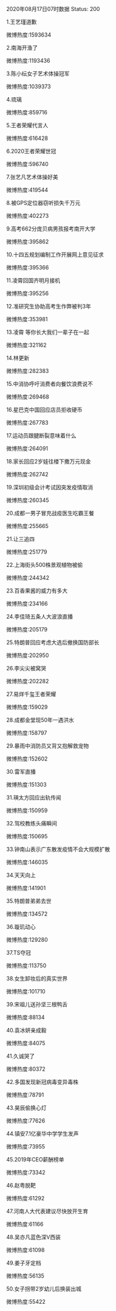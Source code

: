 2020年08月17日07时数据
Status: 200

1.王艺瑾道歉

微博热度:1593634

2.南海开渔了

微博热度:1193436

3.陈小纭女子艺术体操冠军

微博热度:1039373

4.琉璃

微博热度:859716

5.王者荣耀代言人

微博热度:616428

6.2020王者荣耀世冠

微博热度:596740

7.张艺凡艺术体操好美

微博热度:419544

8.被GPS定位器窃听损失千万元

微博热度:402273

9.高考662分庞贝病男孩报考南开大学

微博热度:395862

10.十四五规划编制工作开展网上意见征求

微博热度:395366

11.凌霄回国齐明月接机

微博热度:395256

12.准研究生协助高考生作弊被判3年

微博热度:353981

13.凌霄 等你长大我们一辈子在一起

微博热度:321162

14.林更新

微博热度:282383

15.中消协呼吁消费者向餐饮浪费说不

微博热度:269468

16.星巴克中国回应店员拒收硬币

微博热度:267783

17.运动员跟腱断裂意味着什么

微博热度:264091

18.家长回应2岁娃往楼下撒万元现金

微博热度:262742

19.深圳初级会计考试因突发疫情取消

微博热度:260345

20.成都一男子冒充战疫医生吃霸王餐

微博热度:255665

21.让三追四

微博热度:251779

22.上海街头500株景观植物被偷

微博热度:244342

23.百香果酱的威力有多大

微博热度:234166

24.李佳琦五条人大波浪直播

微博热度:205179

25.特朗普回应考虑大选后撤换国防部长

微博热度:202950

26.李尖尖被窝哭

微博热度:202282

27.易烊千玺王者荣耀

微博热度:159029

28.成都金堂现50年一遇洪水

微博热度:158797

29.暴雨中消防员又背又抱解救宠物

微博热度:152602

30.雷军直播

微博热度:151303

31.瑛太方回应出轨传闻

微博热度:150959

32.驾校教练头痛瞬间

微博热度:150695

33.钟南山表示广东散发疫情不会大规模扩散

微博热度:146035

34.天天向上

微博热度:141901

35.特朗普弟弟去世

微博热度:134572

36.璇玑动心

微博热度:129280

37.TS夺冠

微博热度:113750

38.女生卸妆后的真实世界

微博热度:101710

39.宋祖儿送孙坚三根鸭舌

微博热度:88134

40.袁冰妍亲成毅

微博热度:84075

41.久诚哭了

微博热度:80372

42.多国发现新冠病毒变异毒株

微博热度:78791

43.昊辰偷换心灯

微博热度:77626

44.镇安7.1亿豪华中学学生发声

微博热度:73955

45.2019年CEO薪酬榜单

微博热度:73342

46.赵粤脱靶

微博热度:61292

47.河南人大代表建议尽快放开生育

微博热度:61166

48.吴亦凡蓝色深V西装

微博热度:61098

49.姜子牙定档

微博热度:56135

50.女子拐带2岁幼儿后换装出城

微博热度:55422

